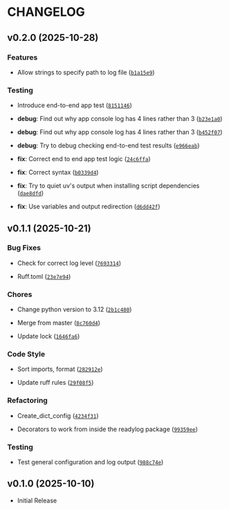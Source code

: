 # CHANGELOG

<!-- version list -->

## v0.2.0 (2025-10-28)

### Features

- Allow strings to specify path to log file
  ([`b1a15e9`](https://github.com/fleetingbytes/readylog/commit/b1a15e964238ba5d80e12e6b27e555b2f37f4366))

### Testing

- Introduce end-to-end app test
  ([`8151146`](https://github.com/fleetingbytes/readylog/commit/8151146306b9337b7de7ef1eba91070c2b8c6ee6))

- **debug**: Find out why app console log has 4 lines rather than 3
  ([`b23e1a0`](https://github.com/fleetingbytes/readylog/commit/b23e1a00b3333dfd2417d091ff007bcd364acd10))

- **debug**: Find out why app console log has 4 lines rather than 3
  ([`b452f07`](https://github.com/fleetingbytes/readylog/commit/b452f07930601b20866ba01e023b91f98d1c5106))

- **debug**: Try to debug checking end-to-end test results
  ([`e966eab`](https://github.com/fleetingbytes/readylog/commit/e966eab965c9d49deb95f96f13f0c4310ae5c12a))

- **fix**: Correct end to end app test logic
  ([`24c6ffa`](https://github.com/fleetingbytes/readylog/commit/24c6ffa207fa7e7623937857e982fcb33b7ec8f0))

- **fix**: Correct syntax
  ([`b0339d4`](https://github.com/fleetingbytes/readylog/commit/b0339d4a01f772a7faa63880bcf32f31ce58c5b3))

- **fix**: Try to quiet uv's output when installing script dependencies
  ([`dae8dfd`](https://github.com/fleetingbytes/readylog/commit/dae8dfdbd7bc27710c8b5b9c9e6ad69626fbb49b))

- **fix**: Use variables and output redirection
  ([`d6dd42f`](https://github.com/fleetingbytes/readylog/commit/d6dd42f81773322e5e6eee1584cd8338589904f7))


## v0.1.1 (2025-10-21)

### Bug Fixes

- Check for correct log level
  ([`7693314`](https://github.com/fleetingbytes/readylog/commit/7693314464d1b6353b4282351d848401391c8901))

- Ruff.toml
  ([`23e7e94`](https://github.com/fleetingbytes/readylog/commit/23e7e94e2a531895bb19bebd4b37b6efc0d7915e))

### Chores

- Change python version to 3.12
  ([`2b1c480`](https://github.com/fleetingbytes/readylog/commit/2b1c480e4c0d75bad9d0e54aadef146d98293cbb))

- Merge from master
  ([`8c760d4`](https://github.com/fleetingbytes/readylog/commit/8c760d41daa622c97cb0086d3b298e8cd8a5046b))

- Update lock
  ([`1646fa6`](https://github.com/fleetingbytes/readylog/commit/1646fa61a8b9f9c5d453459bddbdbc9666bdbfa4))

### Code Style

- Sort imports, format
  ([`282912e`](https://github.com/fleetingbytes/readylog/commit/282912e40a475124e115906192324b74d3299ac9))

- Update ruff rules
  ([`29f08f5`](https://github.com/fleetingbytes/readylog/commit/29f08f503079c5fb2cf536882188bc6f1f0270c2))

### Refactoring

- Create_dict_config
  ([`4234f31`](https://github.com/fleetingbytes/readylog/commit/4234f31f2417acb043581b2e4ca334dfe8875898))

- Decorators to work from inside the readylog package
  ([`99359ee`](https://github.com/fleetingbytes/readylog/commit/99359eef1136278be6292ce341a4834cc3e425f9))

### Testing

- Test general configuration and log output
  ([`988c74e`](https://github.com/fleetingbytes/readylog/commit/988c74e554b101f2cc9ccdc2931c0ad4772ed4d0))


## v0.1.0 (2025-10-10)

- Initial Release
